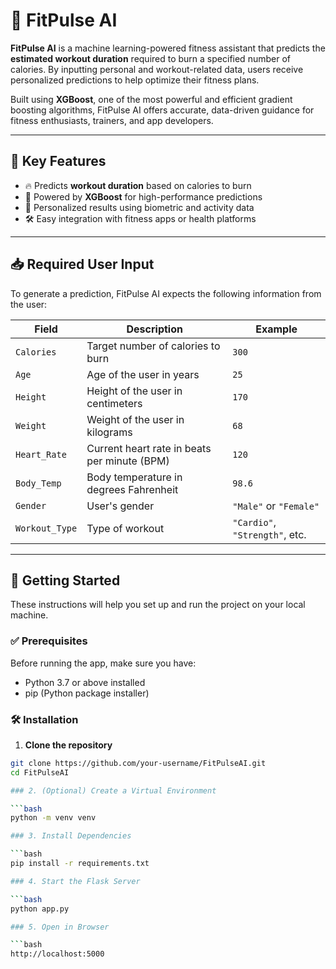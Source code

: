# 💪 FitPulse AI

**FitPulse AI** is a machine learning-powered fitness assistant that predicts the **estimated workout duration** required to burn a specified number of calories. By inputting personal and workout-related data, users receive personalized predictions to help optimize their fitness plans.

Built using **XGBoost**, one of the most powerful and efficient gradient boosting algorithms, FitPulse AI offers accurate, data-driven guidance for fitness enthusiasts, trainers, and app developers.

---

## 🚀 Key Features

- 🔥 Predicts **workout duration** based on calories to burn
- 🧠 Powered by **XGBoost** for high-performance predictions
- 🧍 Personalized results using biometric and activity data
- 🛠️ Easy integration with fitness apps or health platforms

---

## 📥 Required User Input

To generate a prediction, FitPulse AI expects the following information from the user:

| Field         | Description                                      | Example             |
|---------------|--------------------------------------------------|---------------------|
| `Calories`    | Target number of calories to burn                | `300`               |
| `Age`         | Age of the user in years                         | `25`                |
| `Height`      | Height of the user in centimeters                | `170`               |
| `Weight`      | Weight of the user in kilograms                  | `68`                |
| `Heart_Rate`  | Current heart rate in beats per minute (BPM)     | `120`               |
| `Body_Temp`   | Body temperature in degrees Fahrenheit            | `98.6`              |
| `Gender`      | User's gender                                    | `"Male"` or `"Female"` |
| `Workout_Type`| Type of workout                                  | `"Cardio"`, `"Strength"`, etc. |

---

## 🚀 Getting Started

These instructions will help you set up and run the project on your local machine.

### ✅ Prerequisites

Before running the app, make sure you have:

- Python 3.7 or above installed
- pip (Python package installer)

### 🛠 Installation

1. **Clone the repository**

```bash
git clone https://github.com/your-username/FitPulseAI.git
cd FitPulseAI

### 2. (Optional) Create a Virtual Environment

```bash
python -m venv venv

### 3. Install Dependencies

```bash
pip install -r requirements.txt

### 4. Start the Flask Server

```bash
python app.py

### 5. Open in Browser

```bash
http://localhost:5000








